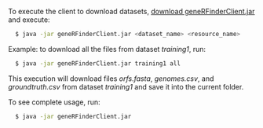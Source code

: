 To execute the client to download datasets, [download geneRFinderClient.jar](https://github.com/kriowloo/raissa/raw/master/geneRFinderClient.jar) and execute:

```sh
  $ java -jar geneRFinderClient.jar <dataset_name> <resource_name>
```

Example: to download all the files from dataset *training1*, run:

```sh
  $ java -jar geneRFinderClient.jar training1 all
```
This execution will download files *orfs.fasta*, *genomes.csv*, and *groundtruth.csv* from dataset *training1* and save it into the current folder.

To see complete usage, run:

```sh
  $ java -jar geneRFinderClient.jar
```
